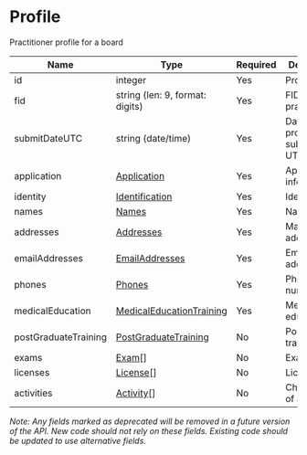 # Profile

Practitioner profile for a board

| Name | Type | Required | Description |
| - | - | - | - |
| id | integer | Yes | Profile ID |
| fid | string (len: 9, format: digits) | Yes | FID of practitioner |
| submitDateUTC | string (date/time) | Yes | Date the profile was submitted, in UTC |
| application | [Application](application.md) | Yes | Application information |
| identity | [Identification](identification.md) | Yes | Identity |
| names | [Names](names.md) | Yes | Names |
| addresses | [Addresses](mailing-addresses.md) | Yes | Mailing addresses |
| emailAddresses | [EmailAddresses](emailaddresses.md) | Yes | Email addresses |
| phones | [Phones](phones.md) | Yes | Phone numbers |
| medicalEducation | [MedicalEducationTraining](medicaleducationtraining.md) | Yes | Medical education |
| postGraduateTraining | [PostGraduateTraining](postgraduatetraining.md) | No | Postgraduate training |
| exams | [Exam](exam.md)[] | No | Exams |
| licenses | [License](license.md)[] | No | Licenses |
| activities | [Activity](activity.md)[] | No | Chronology of activity |

*Note: Any fields marked as deprecated will be removed in a future version of the API. New code should not rely on these fields. Existing code should be updated to use alternative fields.*
